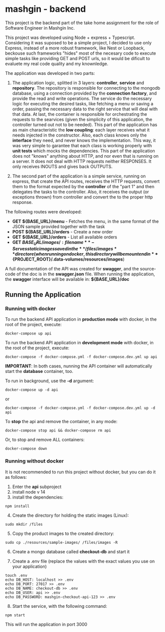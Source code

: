 # mashgin - backend

This project is the backend part of the take home assignment for the role of Software Engineer in Mashgin Inc.

This project was developed using Node + express + Typescript. Considering it was suposed to be a simple project, I decided to use only Express, instead of a more robust framework, like Nest or Loopback, beckouse such frameworks "hides" most of the necesary code to execute simple tasks like providing GET and POST urls, so it would be dificult to evaluete my real code quality and my knownledge.

The application was developed in two parts:

1. The application logic, splitted in 3 layers: **controller**, **service** and **repository**. The repository is responsible for connecting to the mongodb database, using a connection provided by the **connection factory**, and provide the read and write operations. The service do the necessary logic for executing the desired tasks, like fetching a menu or saving a order, passing the necessary data to the right service that will deal with that data. At last, the container is responsible for orchestrating the requests to the searvices (given the simplicity of this application, the controller turned out not to be needed).  This part of the application has as main characteristic the **low coupling**: each layer receives what it needs injected in the constructor. Also, each class knows only the **interface** they need, and never knows the implementation. This way, it was very simple to garantee that each class is working properly with **unit tests** which mocks the dependencies. This part of the application does not "knows" anything about HTTP, and nor even that is running on a server. It does not deal with HTTP requests neither RESPONSES. It only receives INOUTS and gives back OUTPUTS.

2. The second part of the application is a simple service, running on express, that create the API routes, receives the HTTP requests, convert them to the format expected by the **controller** of the "part 1" and then delegates the tasks to the controller. Also, it receives the output (or exceptions thrown)  from controller and convert the to the proper http response.

The following routes were developed:


* **GET ${BASE_URL}/menu** - Fetches the menu, in the same format of the JSON sample provided together with the task
* **POST ${BASE_URL}/orders** - Create a new order
* **GET ${BASE_URL}/orders** - List all available orders
* **GET ${BASE_URL}/images/:filename** - Serves static images saved in the **/files/images** directore (when running on docker, this directory will be mountend in **${PROJECT_ROOT}/.data-volumes/resources/images**)


A full documentation of the API was created for **swagger**, and the source-code of the doc is in the **swagger.json** file. When running the application, the **swagger** interface will be available in: **${BASE_URL}/doc**


## Running the Application

### Running with docker

To run the backend API application in **production mode** with docker, in the root of the project, execute:

```
docker-compose up api
```

To run the backend API application in **development mode** with docker, in the root of the project, execute:

```
docker-compose -f docker-compose.yml -f docker-compose.dev.yml up api
```

**IMPORTANT**: In both cases, nunning the API container will automatically start the **database** container, too.

To run in background, use the **-d** argument:


```
docker-compose up -d api
```
or
```
docker-compose -f docker-compose.yml -f docker-compose.dev.yml up -d api
```

To **stop** the api and remove the container, in any mode:


```
docker-compose stop api && docker-compose rm api
```

Or, to stop and remove ALL containers:


```
docker-compose down
```



### Running without docker

It is not recommended to run this project without docker, but you can do it as follows:

1. Enter the **api** subproject
2. install node v 14
3. install the dependencies:
```
npm install
```
4. Create the directory for holding the static images (Linux):
```
sudo mkdir /files
```

5. Copy the product images to the created directory:
```
sudo cp ./resources/sample-images/ /files/images -R
```
6. Create a mongo database called **checkout-db** and start it

7. Create a .env file (replace the values with the exact values you use on your application)
```
touch .env
echo DB_HOST: localhost >> .env
echo DB_PORT: 27017 >> .env
echo DB_NAME: checkout-db >> .env
echo DB_USER: api >> .env
echo DB_PASSWORD: mashgin-checkout-api-123 >> .env
```

8. Start the service, with the following command:
```
npm start
```

This will run the application in port 3000